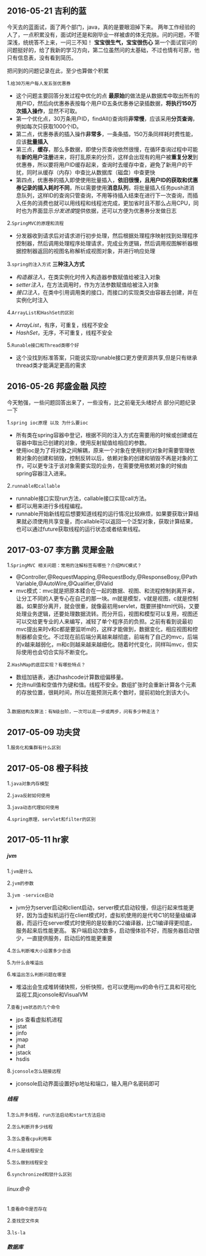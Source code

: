 2016-05-21 吉利的蓝
---

今天去的蓝面试，面了两个部门，java，真的是要眼泪掉下来。
两年工作经验的人了，一点积累没有，面试时还是和刚毕业一样被虐的体无完肤。问的问题，不管深浅，统统答不上来，一问三不知！
**宝宝很生气，宝宝很伤心**
第一个面试官问的问题挺好的，给了我新的学习方向，第二位虽然问的太基础，不过也情有可原，他只有信息表，没有看到简历。

把问到的问题记录在此，至少也算做个积累

1.`给30万用户每人发五张优惠券`
* 这个问题主要回答分发过程中优化的点
**最原始**的做法是从数据库中取出所有的用户ID，然后向优惠券表按每个用户ID五条优惠券记录插数据，**将执行150万次插入操作**，显然不可取。
* 第一个优化点，30万条用户ID，findAll()查询将**非常慢**，应该采用**分页查询**，例如每次只获取1000个ID。
* 第二点，优惠券表的插入操作**非常多**，一条条插，150万条同样耗时费性能，应该**批量插入**
* 第三点，**缓存**，那么多数据，即使分页查询依然很慢，在循环查询过程中可能有**新的用户注册**进来，将打乱原来的分页，这样会出现有的用户被**重复分发**到优惠券，所以要将用户ID缓存起来，查询时去缓存中查，避免了新用户的干扰，同时从缓存（内存）中查比从数据库（磁盘）中查更快
* 第四点，优惠券的插入即使使用批量插入，**依旧很慢，且用户ID的获取和优惠券记录的插入耗时不同**，所以需要使用**消息队列**，将批量插入任务push进消息队列，这样ID的查询只管查询，不用等待插入结束在进行下一次查询，而插入任务的消费也就可以用线程和线程池完成，更加省时且不那么占用CPU，同时也为界面显示*分发进度*提供依据，还可以方便为优惠券分发做日志

2.`SpringMVC的原理和流程`
* 分发器收到请求后对请求进行初步处理，然后根据处理程序映射找到处理程序控制器，然后调用处理程序处理请求，完成业务逻辑，然后调用视图解析器根据控制器返回的视图名称解析成视图对象，并进行响应处理

3.`spring的注入方式`
**三种注入方式**
* *构造器注入*，在类实例化时传入构造器参数赋值给被注入对象
* *setter注入*，在方法调用时，作为方法参数赋值给被注入对象
* *接口注入*，在类中引用调用类的接口，而接口的实现类交由容器去创建，并在实例化时注入

4.`ArrayList和HashSet的区别`
* *ArrayList*，有序，可重复，线程不安全
* *HashSet*，无序，不可重复，线程不安全

5.`Runable接口和Thread类哪个好`
* 这个没找到标准答案，只能说实现runable接口更方便资源共享,但是只有继承thread类才能满足更高的需求

2016-05-26 邦盛金融 风控
---
今天勉强，一些问题回答出来了，一些没有，比之前毫无头绪好点
部分问题纪录一下

1.`spring ioc原理 以及 为什么要ioc`
* 所有类在spring容器中登记，根据不同的注入方式在需要用的时候或创建或在容器中取出已创建的对象，使用反射赋值给相应的参数。
* 使用ioc是为了将对象之间解耦，原来一个对象在使用别的对象时需要管理依赖对象的创建和销毁，控制反转以后，依赖对象的创建和销毁不再是对象的工作，可以更专注于该对象需要实现的业务，在需要使用依赖对象的时候由spring容器注入进来。

2.`runnable和callable`
* runnable接口实现run方法，callable接口实现call方法。
* 都可以用来进行多线程编程。
* runnable开始新线程后想要知道线程的运行情况比较麻烦，如果要获取计算结果就必须使用共享变量，而callable可以返回一个泛型对象，获取计算结果，也可以通过future获取线程的运行状态或者结束线程。

2017-03-07 李方鹏 灵犀金融
---
1.`SpringMVC 相关问题：常用的注解标签有哪些？介绍MVC模式？`
* @Controller,@RequestMapping,@RequestBody,@ResponseBosy,@PathVariable,@AutoWire,@Qualifier,@Valid
* mvc模式：mvc就是把原本糅合在一起的数据、视图、和流程控制剥离开来，让分工不同的人更专心在自己的那一块。m就是模型，v就是视图，c就是控制器。如果部分离开，就会很重，就像最初用servlet，既要拼接html代码，又要处理业务逻辑，还要处理数据流转。而分开后，视图和模型可以复用，视图还可以交给更专业的人来编写，减轻了单个程序员的负担。之前有看到说最初mvc提出来时v和c都是要监听m的，这样才能做到，数据变化，相应视图和控制器都会变化。不过现在前后端分离越来越彻底，前端有了自己的mvc，后端的v越来越弱化，m和c则越来越来越细化。随着时代变化，同样叫mvc，但实际使用也会切合实际不断变化。

2.`HashMap的底层实现？有哪些特点？`        
* 数组加链表，通过hashcode计算数组偏移量。        
* 允许null值和空值作为键和值。线程不安全。数组扩张时会重新计算各个元素的存放位置，很耗时间，所以在能预测元素个数时，提前初始化到该大小。        

3.`数据结构及算法：有N级台阶，一次可以走一步或两步，问有多少种走法？`    

2017-05-09 功夫贷
---
1.`服务化和集群有什么区别`

2017-05-08 橙子科技
---
1.`java对象内存模型`

2.`java反射如何使用`

3.`java动态代理如何使用`

4.`spring原理，servlet和filter的区别`


2017-05-11 hr家        
---
##### jvm

1.`jvm是什么`

2.`jvm的参数`      

3.`jvm -service启动`
* jvm分为server启动和client启动，server模式启动较慢，但运行起来性能更好，因为当虚拟机运行在client模式时，虚拟机使用的是代号C1的轻量级编译器，而运行在server模式时使用的是较重的C2编译器，比C1编译得更彻底，服务起来后性能更高。
客户端启动次数多，启动慢体验不好，而服务器启动很少，一直提供服务，启动后的性能更重要

4.`怎么判断堆大小设置多少合适`        

5.`为什么会堆溢出`

6.`堆溢出怎么判断问题在哪里`
* 堆溢出会生成堆转储快照，分析快照，也可以使用jmv的命令行工具和可视化监视工具jconsole和VisualVM

7.`查看jvm状态的几个命令`
* jps 查看虚拟机进程
* jstat
* jinfo
* jmap
* jhat
* jstack
* hsdis

8.`jconsole怎么链接远程`
* jconsole启动界面设置好ip地址和端口，输入用户名密码即可

##### 线程
1.`怎么开多线程，run方法启动和start方法启动`

2.`怎么判断开多少线程`

3.`怎么查看cpu利用率`

4.`什么是线程安全`

5.`怎么做到线程安全`

6.`synchronized和锁什么区别`

###### linux命令
1.`查看命令是否存在`

2.`查找空文件夹`

3.`ls-la`

##### 数据库